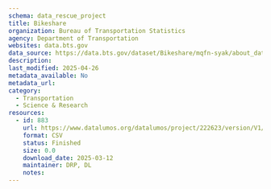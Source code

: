 ```yaml
---
schema: data_rescue_project 
title: Bikeshare
organization: Bureau of Transportation Statistics
agency: Department of Transportation
websites: data.bts.gov
data_source: https://data.bts.gov/dataset/Bikeshare/mqfn-syak/about_data
description: 
last_modified: 2025-04-26
metadata_available: No
metadata_url: 
category:
  - Transportation 
  - Science & Research 
resources:
  - id: 883
    url: https://www.datalumos.org/datalumos/project/222623/version/V1/view
    format: CSV
    status: Finished
    size: 0.0
    download_date: 2025-03-12
    maintainer: DRP, DL
    notes: 
---
```

